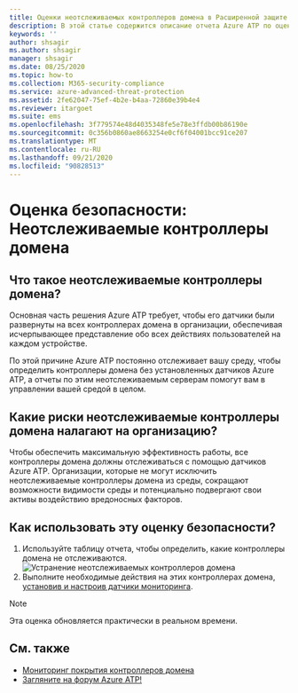 ```yaml
---
title: Оценки неотслеживаемых контроллеров домена в Расширенной защите от угроз Azure
description: В этой статье содержится описание отчета Azure ATP по оценке состояния безопасности удостоверений для неотслеживаемых контроллеров домена.
keywords: ''
author: shsagir
ms.author: shsagir
manager: shsagir
ms.date: 08/25/2020
ms.topic: how-to
ms.collection: M365-security-compliance
ms.service: azure-advanced-threat-protection
ms.assetid: 2fe62047-75ef-4b2e-b4aa-72860e39b4e4
ms.reviewer: itargoet
ms.suite: ems
ms.openlocfilehash: 3f779574e48d4035348fe5e78e3ffdb00b86190e
ms.sourcegitcommit: 0c356b0860ae8663254e0cf6f04001bcc91ce207
ms.translationtype: MT
ms.contentlocale: ru-RU
ms.lasthandoff: 09/21/2020
ms.locfileid: "90828513"
---
```

# <a name="security-assessment-unmonitored-domain-controllers"></a>Оценка безопасности: Неотслеживаемые контроллеры домена

## <a name="what-are-unmonitored-domain-controllers"></a>Что такое неотслеживаемые контроллеры домена?

Основная часть решения Azure ATP требует, чтобы его датчики были развернуты на всех контроллерах домена в организации, обеспечивая исчерпывающее представление обо всех действиях пользователей на каждом устройстве.

По этой причине Azure ATP постоянно отслеживает вашу среду, чтобы определить контроллеры домена без установленных датчиков Azure ATP, а отчеты по этим неотслеживаемым серверам помогут вам в управлении вашей средой в целом.

## <a name="what-risk-do-unmonitored-domain-controllers-pose-to-an-organization"></a>Какие риски неотслеживаемые контроллеры домена налагают на организацию?

Чтобы обеспечить максимальную эффективность работы, все контроллеры домена должны отслеживаться с помощью датчиков Azure ATP. Организации, которые не могут исключить неотслеживаемые контроллеры домена из среды, сокращают возможности видимости среды и потенциально подвергают свои активы воздействию вредоносных факторов.

## <a name="how-do-i-use-this-security-assessment"></a>Как использовать эту оценку безопасности?

1. Используйте таблицу отчета, чтобы определить, какие контроллеры домена не отслеживаются.
    ![Устранение неотслеживаемых контроллеров домена](media/atp-cas-isp-unmonitored-domain-controller-1.png)
1. Выполните необходимые действия на этих контроллерах домена, [установив и настроив датчики мониторинга](sensor-monitoring.md#domain-controller-status).

> [!NOTE]
> Эта оценка обновляется практически в реальном времени.

## <a name="see-also"></a>См. также

- [Мониторинг покрытия контроллеров домена](sensor-monitoring.md)
- [Загляните на форум Azure ATP!](https://aka.ms/azureatpcommunity)
